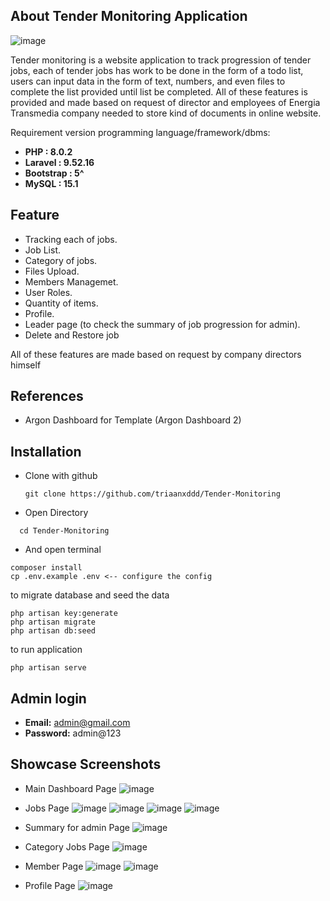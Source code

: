 

## About Tender Monitoring Application
![image](https://github.com/user-attachments/assets/c7f889b4-17c9-4993-b75c-f5965f074a02)

Tender monitoring is a website application to track progression of tender jobs, each of tender jobs has work to be done in the form of a todo list, users can input data in the form of text, numbers, and even files to complete the list provided until list be completed. 
All of these features is provided and made based on request of director and employees of Energia Transmedia company needed to store kind of documents in online website.

Requirement version programming language/framework/dbms:
- **PHP        : 8.0.2**
- **Laravel    : 9.52.16**
- **Bootstrap  : 5^**
- **MySQL      : 15.1**

## Feature
- Tracking each of jobs.
- Job List.
- Category of jobs.
- Files Upload.
- Members Managemet.
- User Roles.
- Quantity of items.
- Profile.
- Leader page (to check the summary of job progression for admin).
- Delete and Restore job

All of these features are made based on request by company directors himself

## References
- Argon Dashboard for Template (Argon Dashboard 2)
## Installation
- Clone with github
  ```
  git clone https://github.com/triaanxddd/Tender-Monitoring
  ```
- Open Directory
```
  cd Tender-Monitoring
  ```
- And open terminal
```
composer install
cp .env.example .env <-- configure the config
```

to migrate database and seed the data
```
php artisan key:generate
php artisan migrate
php artisan db:seed
```

to run application
```
php artisan serve
```

## Admin login
- **Email:** admin@gmail.com
- **Password:** admin@123

## Showcase Screenshots
- Main Dashboard Page
  ![image](https://github.com/user-attachments/assets/91f9731b-551c-4039-9287-433cbd86ebe4)
- Jobs Page
  ![image](https://github.com/user-attachments/assets/0e47507b-a3df-4da3-aa35-d634cc42ebb8)
  ![image](https://github.com/user-attachments/assets/4d238b2f-40ae-43b9-ad27-a978a2ee06e5)
  ![image](https://github.com/user-attachments/assets/c9b97cd8-fe54-472d-8cb7-e73c8f5ce46c)
  ![image](https://github.com/user-attachments/assets/355a0a3b-ba03-48cf-956d-fabe5923233e)

- Summary for admin Page
  ![image](https://github.com/user-attachments/assets/88fb4cda-4b1b-44c8-ba2f-1fd16ea05c94)

- Category Jobs Page
  ![image](https://github.com/user-attachments/assets/5ed80054-aadd-47b3-b4f7-4292880ac04f)

- Member Page
  ![image](https://github.com/user-attachments/assets/77c61d43-07da-4d79-8e35-caf8bc65f105)
  ![image](https://github.com/user-attachments/assets/41f65a3e-efc5-4b9e-8eb2-5d01eb5c49c0)

- Profile Page
  ![image](https://github.com/user-attachments/assets/8745a6fb-cc9f-4917-8b9d-0e6cc927beea)


